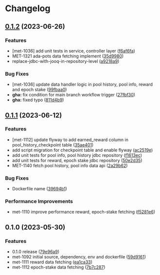 # Changelog

## [0.1.2](https://github.com/cardano-foundation/cf-explorer-rewards/compare/v0.1.1...v0.1.2) (2023-06-26)


### Features

* [met-1036] add unit tests in service, controller layer ([f6af6fa](https://github.com/cardano-foundation/cf-explorer-rewards/commit/f6af6fa93fbbcfe26f570fae1a25979d8433be29))
* MET-1321 ada-pots data fetching implement ([35d9980](https://github.com/cardano-foundation/cf-explorer-rewards/commit/35d9980abf60cda2e2196c2f701b2843b3d802e7))
* replace-jdbc-with-jooq-in-repository-level ([a9218a9](https://github.com/cardano-foundation/cf-explorer-rewards/commit/a9218a9c9fbb7f95b1b41b1ff806ff4e03ef5747))


### Bug Fixes

* [met-1036] update data handler logic in pool history, pool info, reward and epoch stake ([99fbaa0](https://github.com/cardano-foundation/cf-explorer-rewards/commit/99fbaa0f303dd948934d9997f262e0216a2ac468))
* **gha:** fix condition for main branch workflow trigger ([27fbf30](https://github.com/cardano-foundation/cf-explorer-rewards/commit/27fbf30bde35e5a3c7514fc95607dc91ba671339))
* **gha:** fixed typo ([811d4b9](https://github.com/cardano-foundation/cf-explorer-rewards/commit/811d4b915f2e1562e1539fa2ad192ae99273c172))

## [0.1.1](https://github.com/cardano-foundation/cf-explorer-rewards/compare/v0.1.0...v0.1.1) (2023-06-12)


### Features

* [met-1112] update flyway to add earned_reward column in pool_history_checkpoint table ([35ae401](https://github.com/cardano-foundation/cf-explorer-rewards/commit/35ae40154591c27526b234097320ce96f068a019))
* add script migration for checkpoint table and enable flyway ([ac2519e](https://github.com/cardano-foundation/cf-explorer-rewards/commit/ac2519e44bdb35517ecc88b0a893d75a5b5c2c3a))
* add unit tests for pool info, pool history jdbc repository ([f1613ec](https://github.com/cardano-foundation/cf-explorer-rewards/commit/f1613ec1f56fbbdf5b342ed133db4b64d5f2c52f))
* add unit tests for reward, epoch stake jdbc repository ([50e2d35](https://github.com/cardano-foundation/cf-explorer-rewards/commit/50e2d35fd99a06061c2c11642b7cede41d1d2155))
* MET-1140 fetch pool history, pool info data api ([2a29b62](https://github.com/cardano-foundation/cf-explorer-rewards/commit/2a29b628ef8a8a4f1b85bd6bf789743a55782f8a))


### Bug Fixes

* Dockerfile name ([39694b1](https://github.com/cardano-foundation/cf-explorer-rewards/commit/39694b12bb8e1117b838adbcaafa63ed7e862d53))


### Performance Improvements

* met-1110 improve performance reward, epoch-stake fetching ([f5281e6](https://github.com/cardano-foundation/cf-explorer-rewards/commit/f5281e60412f3ad8b409500f3fc729deca6bf858))

## 0.1.0 (2023-05-30)


### Features

* 0.1.0 release ([79e96a9](https://github.com/cardano-foundation/cf-explorer-rewards/commit/79e96a97d42c05e4ffcb970f9d04e338ec79f73f))
* met-1092 initial source, dependency, env and dockerfile ([59d9161](https://github.com/cardano-foundation/cf-explorer-rewards/commit/59d916120ea50afd6e9e6ee40e9689b7e74c3c27))
* met-1111 reward data fetching ([ea1ca33](https://github.com/cardano-foundation/cf-explorer-rewards/commit/ea1ca33c636922c68b29c82e33e46b07a7e9edad))
* met-1112 epoch-stake data fetching ([7b7c287](https://github.com/cardano-foundation/cf-explorer-rewards/commit/7b7c28735e7baa10c005a3ce3e49db651da897ae))
